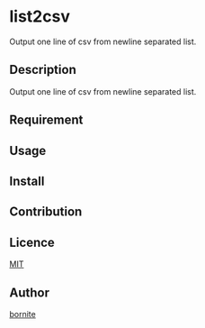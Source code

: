 list2csv
====

Output one line of csv from newline separated list.

## Description

Output one line of csv from newline separated list.

## Requirement

## Usage

## Install

## Contribution

## Licence

[MIT](https://opensource.org/licenses/mit-license.php)

## Author

[bornite](https://github.com/bornite)

